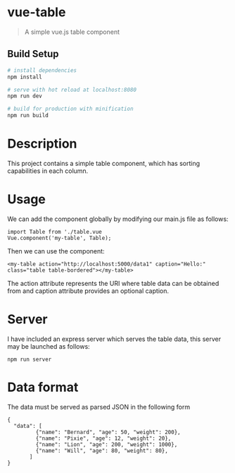 # vue-table

> A simple vue.js table component

## Build Setup

``` bash
# install dependencies
npm install

# serve with hot reload at localhost:8080
npm run dev

# build for production with minification
npm run build
```

# Description
This project contains a simple table component, which has sorting capabilities in each column.

# Usage
We can add the component globally by modifying our main.js file as follows:

```
import Table from './table.vue
Vue.component('my-table', Table);
```

Then we can use the component:

`<my-table action="http://localhost:5000/data1" caption="Hello:" class="table table-bordered"></my-table>`

The action attribute represents the URI where table data can be obtained from and caption attribute provides an optional caption.

# Server
I have included an express server which serves the table data, this server may be launched as follows:

`npm run server`

# Data format
The data must be served as parsed JSON in the following form

```
{
  "data": [
         {"name": "Bernard", "age": 50, "weight": 200},
         {"name": "Pixie", "age": 12, "weight": 20},
         {"name": "Lion", "age": 200, "weight": 1000},
         {"name": "Will", "age": 80, "weight": 80},
       ]
}
```